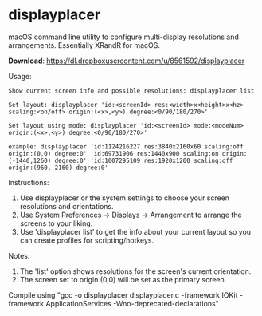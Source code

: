 # displayplacer
macOS command line utility to configure multi-display resolutions and arrangements. Essentially XRandR for macOS.

<b>Download</b>: https://dl.dropboxusercontent.com/u/8561592/displayplacer

Usage:
   
    Show current screen info and possible resolutions: displayplacer list
    
    Set layout: displayplacer 'id:<screenId> res:<width>x<height>x<hz> scaling:<on/off> origin:(<x>,<y>) degree:<0/90/180/270>'
    
    Set layout using mode: displayplacer 'id:<screenId> mode:<modeNum> origin:(<x>,<y>) degree:<0/90/180/270>'
    
    example: displayplacer 'id:1124216227 res:3840x2160x60 scaling:off origin:(0,0) degree:0' 'id:69731906 res:1440x900 scaling:on origin:(-1440,1260) degree:0' 'id:1007295109 res:1920x1200 scaling:off origin:(960,-2160) degree:0'

Instructions:
   1. Use displayplacer or the system settings to choose your screen resolutions and orientations.
   2. Use System Preferences -> Displays -> Arrangement to arrange the screens to your liking.
   3. Use 'displayplacer list' to get the info about your current layout so you can create profiles for scripting/hotkeys.
   
Notes:
   1. The 'list' option shows resolutions for the screen's current orientation.
   2. The screen set to origin (0,0) will be set as the primary screen.

Compile using "gcc -o displayplacer displayplacer.c -framework IOKit -framework ApplicationServices -Wno-deprecated-declarations"
